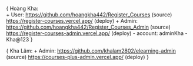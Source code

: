{
    Hoàng Kha:  
    + User: https://github.com/hoangkha442/Register_Courses (source)
            https://register-courses.vercel.app/ (deploy)
    + Admin: https://github.com/hoangkha442/Register_Courses_Admin (source)
            https://register-courses-admin.vercel.app/  (deploy) - account: adminKha  -  Kha@123
}

{
    Kha Lâm:
    + Admin: https://github.com/khalam2802/elearning-admin (source)
            https://courses-plus-admin.vercel.app/ (deploy)
}